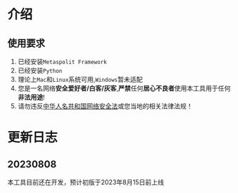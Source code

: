 # 介绍
## 使用要求
1. 已经安装`Metaspolit Framework`
2. 已经安装`Python`
3. 理论上`Mac`和`Linux`系统可用,`Windows`暂未适配
4. 您是一名网络**安全爱好者/白客/灰客**,**严禁**任何**居心不良者**使用本工具用于任何**非法用途**!
5. 请勿违反[中华人名共和国网络安全法](http://www.npc.gov.cn/npc/c30834/201611/270b43e8b35e4f7ea98502b6f0e26f8a.shtml)或您当地的相关法律法规！


# 更新日志
## 20230808
本工具目前还在开发，预计初版于2023年8月15日前上线